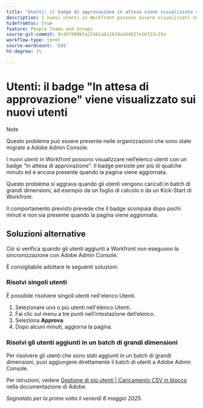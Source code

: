 ```yaml
---
title: 'Utenti: il badge di approvazione in attesa viene visualizzato sui nuovi utenti'
description: I nuovi utenti in Workfront possono essere visualizzati nell’elenco di utenti con un badge di approvazione In attesa. Il badge persiste per più di qualche minuto ed è ancora presente quando la pagina viene aggiornata.
hidefromtoc: true
feature: People Teams and Groups
source-git-commit: 9c46f9006fa25481a012619a16d627e16f23c15e
workflow-type: tm+mt
source-wordcount: '245'
ht-degree: 1%

---
```



# Utenti: il badge &quot;In attesa di approvazione&quot; viene visualizzato sui nuovi utenti

>[!NOTE]
>
>Questo problema può essere presente nelle organizzazioni che sono state migrate a Adobe Admin Console.

I nuovi utenti in Workfront possono visualizzare nell’elenco utenti con un badge &quot;In attesa di approvazione&quot;. Il badge persiste per più di qualche minuto ed è ancora presente quando la pagina viene aggiornata.

Questo problema si aggrava quando gli utenti vengono caricati in batch di grandi dimensioni, ad esempio da un foglio di calcolo o da un Kick-Start di Workfront.

Il comportamento previsto prevede che il badge scompaia dopo pochi minuti e non sia presente quando la pagina viene aggiornata.

## Soluzioni alternative

Ciò si verifica quando gli utenti aggiunti a Workfront non eseguono la sincronizzazione con Adobe Admin Console.

È consigliabile adottare le seguenti soluzioni:

### Risolvi singoli utenti

È possibile risolvere singoli utenti nell&#39;elenco Utenti.

1. Selezionare uno o più utenti nell&#39;elenco Utenti.
1. Fai clic sul menu a tre punti nell’intestazione dell’elenco.
1. Seleziona **Approva**.
1. Dopo alcuni minuti, aggiorna la pagina.

### Risolvi gli utenti aggiunti in un batch di grandi dimensioni

Per risolvere gli utenti che sono stati aggiunti in un batch di grandi dimensioni, puoi aggiungere direttamente il batch di utenti a Adobe Admin Console.

Per istruzioni, vedere [Gestione di più utenti | Caricamento CSV in blocco](https://helpx.adobe.com/enterprise/using/bulk-upload-users.html) nella documentazione di Adobe.


_Segnalato per la prima volta il venerdì 8 maggio 2025._
